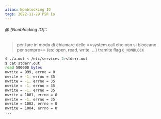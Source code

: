 ```yaml
---
alias: Nonblocking IO
tags: 2022-11-29 PSR io
---
```


###### @ [Nonblocking IO]::
> per fare in modo di chiamare delle ==system call che non si bloccano per sempre== (es: open, read, write, ...) tramite flag `O_NONBLOCK`
```bash
$ ./a.out < /etc/services 2>stderr.out
$ cat stderr.out  
read 500000 bytes  
nwrite = 999, errno = 0
nwrite = -1, errno = 35
nwrite = -1, errno = 35
nwrite = -1, errno = 35
nwrite = -1, errno = 35
nwrite = 1001, errno = 0
nwrite = -1, errno = 35
nwrite = 1002, errno = 0 
nwrite = 1004, errno = 0
...
```
<!--ID: 1670236970310-->

